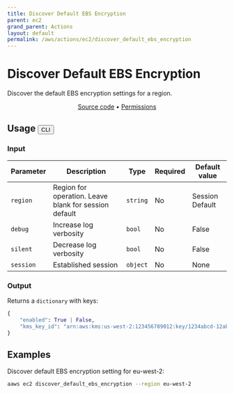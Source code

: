```yaml
---
title: Discover Default EBS Encryption
parent: ec2
grand_parent: Actions
layout: default
permalink: /aws/actions/ec2/discover_default_ebs_encryption
---
```


# Discover Default EBS Encryption

Discover the default EBS encryption settings for a region.

<p align="center">
   <a href="https://github.com/avtomat-hub/avtomat-aws/tree/main/avtomat_aws/services/ec2/discover_default_ebs_encryption.py">Source code</a> •
   <a href="/aws/permissions/ec2/discover_default_ebs_encryption">Permissions</a>
</p>

## Usage <button id="toggleButton" class="btn fs-3" onclick="toggleTables()">CLI</button>

### Input

| Parameter | Description                                           | Type     | Required | Default value   |
|-----------|-------------------------------------------------------|----------|----------|-----------------|
| `region`  | Region for operation. Leave blank for session default | `string` | No       | Session Default |
| `debug`   | Increase log verbosity                                | `bool`   | No       | False           |
| `silent`  | Decrease log verbosity                                | `bool`   | No       | False           |
| `session` | Established session                                   | `object` | No       | None            |

### Output

Returns a `dictionary` with keys:

```python
{
    "enabled": True | False,
    "kms_key_id": "arn:aws:kms:us-west-2:123456789012:key/1234abcd-12ab-34cd-56ef-1234567890ab"
}
```

<div markdown="1" id="cli" style="display: block;">

## Examples

Discover default EBS encryption setting for eu-west-2:

```bash
aaws ec2 discover_default_ebs_encryption --region eu-west-2
```

</div>

<div markdown="1" id="prog" style="display: none;">

## Examples

Discover default EBS encryption setting for eu-west-2:

```python
from avtomat_aws import ec2

response = ec2.discover_default_ebs_encryption(region="eu-west-2")
```

</div>

<script>
  function toggleTables() {
    var cli = document.getElementById("cli");
    var prog = document.getElementById("prog");
    var toggleButton = document.getElementById("toggleButton");
    if (cli.style.display === "none") {
      cli.style.display = "block";
      prog.style.display = "none";
      toggleButton.innerHTML = "CLI";
    } else {
      cli.style.display = "none";
      prog.style.display = "block";
      toggleButton.innerHTML = "Programmatic";
    } 
  }
</script>

